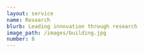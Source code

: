 ```yaml
---
layout: service
name: Research
blurb: Leading innovation through research
image_path: /images/building.jpg
number: 8
---
```



